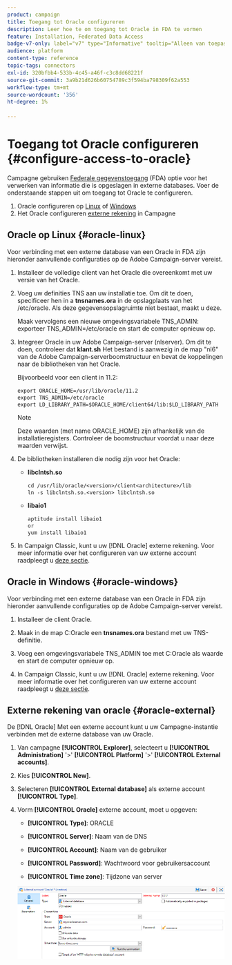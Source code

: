 ```yaml
---
product: campaign
title: Toegang tot Oracle configureren
description: Leer hoe te om toegang tot Oracle in FDA te vormen
feature: Installation, Federated Data Access
badge-v7-only: label="v7" type="Informative" tooltip="Alleen van toepassing op Campaign Classic v7"
audience: platform
content-type: reference
topic-tags: connectors
exl-id: 320bfbb4-533b-4c45-a46f-c3c8dd68221f
source-git-commit: 3a9b21d626b60754789c3f594ba798309f62a553
workflow-type: tm+mt
source-wordcount: '356'
ht-degree: 1%

---
```


# Toegang tot Oracle configureren {#configure-access-to-oracle}



Campagne gebruiken [Federale gegevenstoegang](../../installation/using/about-fda.md) (FDA) optie voor het verwerken van informatie die is opgeslagen in externe databases. Voer de onderstaande stappen uit om toegang tot Oracle te configureren.

1. Oracle configureren op [Linux](#oracle-linux) of [Windows](#azure-windows)
1. Het Oracle configureren [externe rekening](#oracle-external) in Campagne

## Oracle op Linux {#oracle-linux}

Voor verbinding met een externe database van een Oracle in FDA zijn hieronder aanvullende configuraties op de Adobe Campaign-server vereist.

1. Installeer de volledige client van het Oracle die overeenkomt met uw versie van het Oracle.
1. Voeg uw definities TNS aan uw installatie toe. Om dit te doen, specificeer hen in a **tnsnames.ora** in de opslagplaats van het /etc/oracle. Als deze gegevensopslagruimte niet bestaat, maakt u deze.

   Maak vervolgens een nieuwe omgevingsvariabele TNS_ADMIN: exporteer TNS_ADMIN=/etc/oracle en start de computer opnieuw op.

1. Integreer Oracle in uw Adobe Campaign-server (nlserver). Om dit te doen, controleer dat **klant.sh** Het bestand is aanwezig in de map &quot;nl6&quot; van de Adobe Campaign-serverboomstructuur en bevat de koppelingen naar de bibliotheken van het Oracle.

   Bijvoorbeeld voor een client in 11.2:

   ```
   export ORACLE_HOME=/usr/lib/oracle/11.2
   export TNS_ADMIN=/etc/oracle
   export LD_LIBRARY_PATH=$ORACLE_HOME/client64/lib:$LD_LIBRARY_PATH
   ```

   >[!NOTE]
   >
   >Deze waarden (met name ORACLE_HOME) zijn afhankelijk van de installatieregisters. Controleer de boomstructuur voordat u naar deze waarden verwijst.

1. De bibliotheken installeren die nodig zijn voor het Oracle:

   * **libclntsh.so**

     ```
     cd /usr/lib/oracle/<version>/client<architecture>/lib
     ln -s libclntsh.so.<version> libclntsh.so
     ```

   * **libaio1**

     ```
     aptitude install libaio1
     or
     yum install libaio1
     ```

1. In Campaign Classic, kunt u uw [!DNL Oracle] externe rekening. Voor meer informatie over het configureren van uw externe account raadpleegt u [deze sectie](#oracle-external).

## Oracle in Windows {#oracle-windows}

Voor verbinding met een externe database van een Oracle in FDA zijn hieronder aanvullende configuraties op de Adobe Campaign-server vereist.

1. Installeer de client Oracle.

1. Maak in de map C:Oracle een **tnsnames.ora** bestand met uw TNS-definitie.

1. Voeg een omgevingsvariabele TNS_ADMIN toe met C:Oracle als waarde en start de computer opnieuw op.

1. In Campaign Classic, kunt u uw [!DNL Oracle] externe rekening. Voor meer informatie over het configureren van uw externe account raadpleegt u [deze sectie](#oracle-external).

## Externe rekening van oracle {#oracle-external}

De [!DNL Oracle] Met een externe account kunt u uw Campagne-instantie verbinden met de externe database van uw Oracle.

1. Van campagne **[!UICONTROL Explorer]**, selecteert u **[!UICONTROL Administration]** &#39;>&#39; **[!UICONTROL Platform]** &#39;>&#39; **[!UICONTROL External accounts]**.

1. Kies **[!UICONTROL New]**.

1. Selecteren **[!UICONTROL External database]** als externe account **[!UICONTROL Type]**.

1. Vorm **[!UICONTROL Oracle]** externe account, moet u opgeven:

   * **[!UICONTROL Type]**: ORACLE

   * **[!UICONTROL Server]**: Naam van de DNS

   * **[!UICONTROL Account]**: Naam van de gebruiker

   * **[!UICONTROL Password]**: Wachtwoord voor gebruikersaccount

   * **[!UICONTROL Time zone]**: Tijdzone van server

   ![](assets/oracle_config.png)
